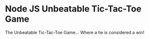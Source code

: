# Node JS Unbeatable Tic-Tac-Toe Game

The Unbeatable Tic-Tac-Toe Game... Where a tie is considered a win!
